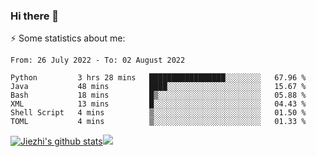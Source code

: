 ### Hi there 👋

⚡ Some statistics about me:


<!--START_SECTION:waka-->

```text
From: 26 July 2022 - To: 02 August 2022

Python         3 hrs 28 mins   █████████████████░░░░░░░░   67.96 %
Java           48 mins         ████░░░░░░░░░░░░░░░░░░░░░   15.67 %
Bash           18 mins         █▒░░░░░░░░░░░░░░░░░░░░░░░   05.88 %
XML            13 mins         █░░░░░░░░░░░░░░░░░░░░░░░░   04.43 %
Shell Script   4 mins          ▒░░░░░░░░░░░░░░░░░░░░░░░░   01.50 %
TOML           4 mins          ▒░░░░░░░░░░░░░░░░░░░░░░░░   01.33 %
```

<!--END_SECTION:waka-->





[![Jiezhi's github stats](https://github-readme-stats.vercel.app/api?username=Jiezhi&show_icons=true)](https://github.com/Jiezhi/github-readme-stats)[![](https://stats.justsong.cn/api/leetcode/?username=Jiezhi)](https://leetcode.com/Jiezhi/) 
<!--
[![Top Langs](https://github-readme-stats.vercel.app/api/top-langs/?username=Jiezhi&hide=javascript,html)](https://github.com/Jiezhi/github-readme-stats)

**Jiezhi/Jiezhi** is a ✨ _special_ ✨ repository because its `README.md` (this file) appears on your GitHub profile.

Here are some ideas to get you started:

- 🔭 I’m currently working on ...
- 🌱 I’m currently learning ...
- 👯 I’m looking to collaborate on ...
- 🤔 I’m looking for help with ...
- 💬 Ask me about ...
- 📫 How to reach me: ...
- 😄 Pronouns: ...
- ⚡ Fun fact: ...
-->


